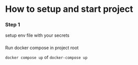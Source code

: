 # How to setup and start project

### Step 1

setup env file with your secrets

###

Run docker compose in project root

``docker compose up`` of ```docker-compose up```
